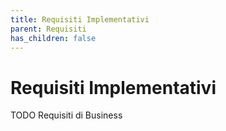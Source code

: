 ```yaml
---
title: Requisiti Implementativi
parent: Requisiti
has_children: false
---
```


# Requisiti Implementativi

TODO Requisiti di Business